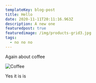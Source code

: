 ```yaml
---
templateKey: blog-post
title: Hello
date: 2020-11-11T20:11:16.963Z
description: A new one
featuredpost: true
featuredimage: /img/products-grid3.jpg
tags:
  - no no no
---
```

Again about coffee

![Coffee](/img/blog-index.jpg)

Yes it is is
